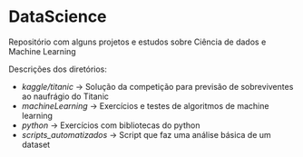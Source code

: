 # DataScience
Repositório com alguns projetos e estudos sobre Ciência de dados e Machine Learning  


Descrições dos diretórios:

- *kaggle/titanic* -> Solução da competição para previsão de sobreviventes ao naufrágio do Titanic
- *machineLearning* -> Exercícios e testes de algoritmos de machine learning
- *python* -> Exercícios com bibliotecas do python
- *scripts_automatizados* -> Script que faz uma análise básica de um dataset
